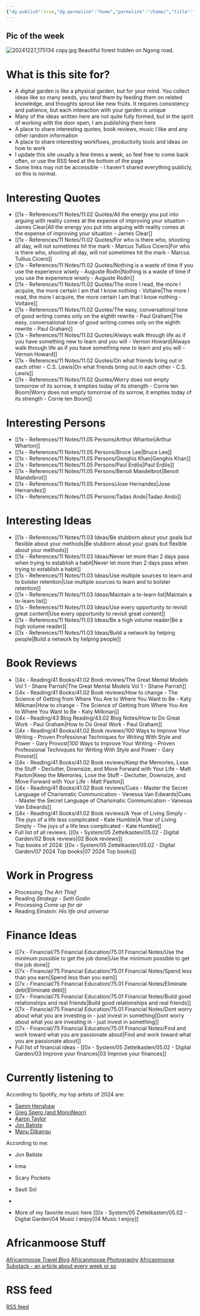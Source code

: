 ```yaml
---
{"dg-publish":true,"dg-permalink":"home","permalink":"/home/","title":"AfricanMoose Digital Garden","tags":["gardenEntry"],"dgShowFileTree":true,"created":"2025-01-03T15:40:42.401+03:00","updated":"2025-01-03T15:40:42.401+03:00"}
---
```


## Pic of the week 
![20241227_175134 copy.jpg](/img/user/2x%20-%20Planning/23%20Periodic%20Reviews/23.06%20Daily%20logs/20241227_175134%20copy.jpg)
Beautiful forest hidden on Ngong road.

# What is this site for?

- A digital garden is like a physical garden, but for your mind. You collect ideas like so many seeds, you tend them by feeding them on related knowledge, and thoughts sprout like new fruits. It requires consistency and patience, but each interaction with your garden is unique
- Many of the ideas written here are not quite fully formed, but in the spirit of working with the door open, I am publishing them here
- A place to share interesting quotes, book reviews, music I like and any other random information
- A place to share interesting workflows, productivity tools and ideas on how to work
- I update this site usually a few times a week, so feel free to come back often, or use the RSS feed at the bottom of the page
- Some links may not be accessible - I haven't shared everything publicly, so this is normal.


# Interesting Quotes

- [[1x - References/11 Notes/11.02 Quotes/All the energy you put into arguing with reality comes at the expense of improving your situation - James Clear\|All the energy you put into arguing with reality comes at the expense of improving your situation - James Clear]]
- [[1x - References/11 Notes/11.02 Quotes/For who is there who, shooting all day, will not sometimes hit the mark - Marcus Tullius Cicero\|For who is there who, shooting all day, will not sometimes hit the mark - Marcus Tullius Cicero]]
- [[1x - References/11 Notes/11.02 Quotes/Nothing is a waste of time if you use the experience wisely - Auguste Rodin\|Nothing is a waste of time if you use the experience wisely - Auguste Rodin]]
- [[1x - References/11 Notes/11.02 Quotes/The more I read, the more I acquire, the more certain I am that I know nothing - Voltaire\|The more I read, the more I acquire, the more certain I am that I know nothing - Voltaire]]
- [[1x - References/11 Notes/11.02 Quotes/The easy, conversational tone of good writing comes only on the eighth rewrite - Paul Graham\|The easy, conversational tone of good writing comes only on the eighth rewrite - Paul Graham]]
- [[1x - References/11 Notes/11.02 Quotes/Always walk through life as if you have something new to learn and you will - Vernon Howard\|Always walk through life as if you have something new to learn and you will - Vernon Howard]]
- [[1x - References/11 Notes/11.02 Quotes/On what friends bring out in each other - C.S. Lewis\|On what friends bring out in each other - C.S. Lewis]]
- [[1x - References/11 Notes/11.02 Quotes/Worry does not empty tomorrow of its sorrow, it empties today of its strength - Corrie ten Boom\|Worry does not empty tomorrow of its sorrow, it empties today of its strength - Corrie ten Boom]]


# Interesting Persons

- [[1x - References/11 Notes/11.05 Persons/Arthur Wharton\|Arthur Wharton]]
- [[1x - References/11 Notes/11.05 Persons/Bruce Lee\|Bruce Lee]]
- [[1x - References/11 Notes/11.05 Persons/Genghis Khan\|Genghis Khan]]
- [[1x - References/11 Notes/11.05 Persons/Paul Erdős\|Paul Erdős]]
- [[1x - References/11 Notes/11.05 Persons/Benoit Mandelbrot\|Benoit Mandelbrot]]
- [[1x - References/11 Notes/11.05 Persons/Jose Hernandez\|Jose Hernandez]]
- [[1x - References/11 Notes/11.05 Persons/Tadao Ando\|Tadao Ando]]

# Interesting Ideas

- [[1x - References/11 Notes/11.03 Ideas/Be stubborn about your goals but flexible about your methods\|Be stubborn about your goals but flexible about your methods]]
- [[1x - References/11 Notes/11.03 Ideas/Never let more than 2 days pass when trying to establish a habit\|Never let more than 2 days pass when trying to establish a habit]]
- [[1x - References/11 Notes/11.03 Ideas/Use multiple sources to learn and to bolster retention\|Use multiple sources to learn and to bolster retention]]
- [[1x - References/11 Notes/11.03 Ideas/Maintain a to-learn list\|Maintain a to-learn list]]
- [[1x - References/11 Notes/11.03 Ideas/Use every opportunity to revisit great content\|Use every opportunity to revisit great content]]
- [[1x - References/11 Notes/11.03 Ideas/Be a high volume reader\|Be a high volume reader]]
- [[1x - References/11 Notes/11.03 Ideas/Build a network by helping people\|Build a network by helping people]]

# Book Reviews

- [[4x - Reading/41 Books/41.02 Book reviews/The Great Mental Models Vol 1 - Shane Parrish\|The Great Mental Models Vol 1 - Shane Parrish]]
- [[4x - Reading/41 Books/41.02 Book reviews/How to change - The Science of Getting from Where You Are to Where You Want to Be - Katy Milkman\|How to change - The Science of Getting from Where You Are to Where You Want to Be - Katy Milkman]]
- [[4x - Reading/43 Blog Reading/43.02 Blog Notes/How to Do Great Work - Paul Graham\|How to Do Great Work - Paul Graham]]
- [[4x - Reading/41 Books/41.02 Book reviews/100 Ways to Improve Your Writing - Proven Professional Techniques for Writing With Style and Power - Gary Provost\|100 Ways to Improve Your Writing - Proven Professional Techniques for Writing With Style and Power - Gary Provost]]
- [[4x - Reading/41 Books/41.02 Book reviews/Keep the Memories, Lose the Stuff - Declutter, Downsize, and Move Forward with Your Life - Matt Paxton\|Keep the Memories, Lose the Stuff - Declutter, Downsize, and Move Forward with Your Life - Matt Paxton]]
- [[4x - Reading/41 Books/41.02 Book reviews/Cues - Master the Secret Language of Charismatic Communication - Vanessa Van Edwards\|Cues - Master the Secret Language of Charismatic Communication - Vanessa Van Edwards]]
- [[4x - Reading/41 Books/41.02 Book reviews/A Year of Living Simply - The joys of a life less complicated - Kate Humble\|A Year of Living Simply - The joys of a life less complicated - Kate Humble]]
- Full list of all reviews: [[0x - System/05 Zettelkasten/05.02 - Digital Garden/02 Book reviews\|02 Book reviews]]
- Top books of 2024: [[0x - System/05 Zettelkasten/05.02 - Digital Garden/07 2024 Top books\|07 2024 Top books]]

# Work in Progress

- Processing _The Art Thief_
- Reading _Strategy - Seth Godin_
- Processing _Come up for air_
- Reading _Einstein: His life and universe_

# Finance Ideas

- [[7x - Financial/75 Financial Education/75.01 Financial Notes/Use the minimum possible to get the job done\|Use the minimum possible to get the job done]]
- [[7x - Financial/75 Financial Education/75.01 Financial Notes/Spend less than you earn\|Spend less than you earn]]
- [[7x - Financial/75 Financial Education/75.01 Financial Notes/Eliminate debt\|Eliminate debt]]
- [[7x - Financial/75 Financial Education/75.01 Financial Notes/Build good relationships and real friends\|Build good relationships and real friends]]
- [[7x - Financial/75 Financial Education/75.01 Financial Notes/Dont worry about what you are investing in - just invest in something\|Dont worry about what you are investing in - just invest in something]]
- [[7x - Financial/75 Financial Education/75.01 Financial Notes/Find and work toward what you are passionate about\|Find and work toward what you are passionate about]]
- Full list of financial ideas - [[0x - System/05 Zettelkasten/05.02 - Digital Garden/03 Improve your finances\|03 Improve your finances]]

# Currently listening to

According to Spotify, my top artists of 2024 are:
- [Samm Henshaw](https://www.youtube.com/watch?v=I_8-P4eZ1jA)
- [Greg Spero (and MonoNeon)](https://www.youtube.com/watch?v=S6_EMdSs45k)
- [Aaron Taylor](https://www.youtube.com/watch?v=7Tln_B11HgQ)
- [Jon Batiste](https://www.youtube.com/watch?v=ze4xcmBFvaE)
- [Manu Dibangu](https://www.youtube.com/watch?v=HV2hfn-TS14)

According to me:
- Jon Batiste
- Irma
- Scary Pockets
- Sauti Sol
- 

- More of my favorite music here [[0x - System/05 Zettelkasten/05.02 - Digital Garden/04 Music I enjoy\|04 Music I enjoy]]

# Africanmoose Stuff

[Africanmoose Travel Blog](https://africanmoose.blogspot.com)
[Africanmoose Photography](http://Africanmoose.com)
[Africanmoose Substack - an article about every week or so](https://africanmoose.substack.com)

# RSS feed
[RSS feed](https://africanmoose.netlify.app/feed.xml)
